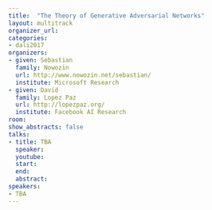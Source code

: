 ```yaml
---
title:  "The Theory of Generative Adversarial Networks"
layout: multitrack
organizer_url: 
categories:
- dali2017
organizers:
- given: Sebastian 
  family: Nowozin
  url: http://www.nowozin.net/sebastian/
  institute: Microsoft Research
- given: David
  family: Lopez Paz
  url: http://lopezpaz.org/
  institute: Facebook AI Research
room: 
show_abstracts: false
talks:
- title: TBA
  speaker:
  youtube: 
  start: 
  end:
  abstract:
speakers:
- TBA 
---
```

